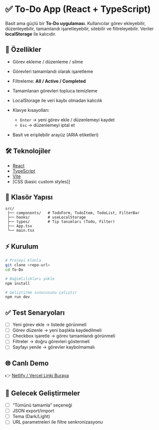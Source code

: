 # ✅ To-Do App (React + TypeScript)

Basit ama güçlü bir **To-Do uygulaması**. Kullanıcılar görev ekleyebilir, düzenleyebilir, tamamlandı işaretleyebilir, silebilir ve filtreleyebilir. Veriler **localStorage** ile kalıcıdır.

## 🚀 Özellikler

- Görev ekleme / düzenleme / silme
- Görevleri tamamlandı olarak işaretleme
- Filtreleme: **All / Active / Completed**
- Tamamlanan görevleri topluca temizleme
- LocalStorage ile veri kaybı olmadan kalıcılık
- Klavye kısayolları:

  - `Enter` → yeni görev ekle / düzenlemeyi kaydet
  - `Esc` → düzenlemeyi iptal et

- Basit ve erişilebilir arayüz (ARIA etiketleri)

## 🛠️ Teknolojiler

- [React](https://react.dev/)
- [TypeScript](https://www.typescriptlang.org/)
- [Vite](https://vitejs.dev/)
- \[CSS (basic custom styles)]

## 📂 Klasör Yapısı

```
src/
 ├── components/   # TodoForm, TodoItem, TodoList, FilterBar
 ├── hooks/        # useLocalStorage
 ├── types/        # Tip tanımları (Todo, Filter)
 ├── App.tsx
 └── main.tsx
```

## ⚡ Kurulum

```bash
# Projeyi klonla
git clone <repo-url>
cd To-Do

# Bağımlılıkları yükle
npm install

# Geliştirme sunucusunu çalıştır
npm run dev
```

## ✅ Test Senaryoları

- [ ] Yeni görev ekle → listede görünmeli
- [ ] Görev düzenle → yeni başlıkla kaydedilmeli
- [ ] Checkbox işaretle → görev tamamlandı görünmeli
- [ ] Filtreler → doğru görevleri göstermeli
- [ ] Sayfayı yenile → görevler kaybolmamalı

## 🌐 Canlı Demo

👉 [Netlify / Vercel Linki Buraya](https://example.com)

## 📌 Gelecek Geliştirmeler

- [ ] “Tümünü tamamla” seçeneği
- [ ] JSON export/import
- [ ] Tema (Dark/Light)
- [ ] URL parametreleri ile filtre senkronizasyonu

